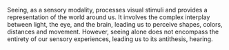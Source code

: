 
Seeing, as a sensory modality, processes visual stimuli and provides a representation of the world around us. It involves the complex interplay between light, the eye, and the brain, leading us to perceive shapes, colors, distances and movement. However, seeing alone does not encompass the entirety of our sensory experiences, leading us to its antithesis, hearing.


